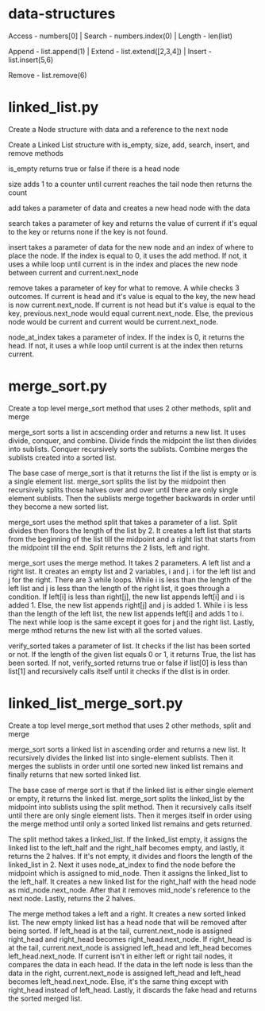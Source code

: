 # data-structures

Access - numbers[0]  |  Search - numbers.index(0)  |  Length - len(list)

Append - list.append(1)  |  Extend - list.extend([2,3,4])  |  Insert - list.insert(5,6)

Remove - list.remove(6)

# linked_list.py

Create a Node structure with data and a reference to the next node

Create a Linked List structure with is_empty, size, add, search, insert, and remove methods

is_empty returns true or false if there is a head node

size adds 1 to a counter until current reaches the tail node then returns the count

add takes a parameter of data and creates a new head node with the data

search takes a parameter of key and returns the value of current if it's equal to the key or returns none if the key is not found.

insert takes a parameter of data for the new node and an index of where to place the node. If the index is equal to 0, it uses the add method. If not, it uses a while loop until current is in the index and places the new node between current and current.next_node

remove takes a parameter of key for what to remove. A while checks 3 outcomes. If current is head and it's value is equal to the key, the new head is now current.next_node. If current is not head but it's value is equal to the key, previous.next_node would equal current.next_node. Else, the previous node would be current and current would be current.next_node.

node_at_index takes a parameter of index. If the index is 0, it returns the head. If not, it uses a while loop until current is at the index then returns current.

# merge_sort.py

Create a top level merge_sort method that uses 2 other methods, split and merge

merge_sort sorts a list in acscending order and returns a new list. It uses divide, conquer, and combine. Divide finds the midpoint the list then divides into sublists. Conquer recursively sorts the sublists. Combine merges the sublists created into a sorted list.

The base case of merge_sort is that it returns the list if the list is empty or is a single element list. merge_sort splits the list by the midpoint then recursively splits those halves over and over until there are only single element sublists. Then the sublists merge together backwards in order until they become a new sorted list.

merge_sort uses the method split that takes a parameter of a list. Split divides then floors the length of the list by 2. It creates a left list that starts from the beginning of the list till the midpoint and a right list that starts from the midpoint till the end. Split returns the 2 lists, left and right.

merge_sort uses the merge method. It takes 2 parameters. A left list and a right list. It creates an empty list and 2 variables, i and j. i for the left list and j for the right. There are 3 while loops. While i is less than the length of the left list and j is less than the length of the right list, it goes through a condition. If left[i] is less than right[j], the new list appends left[i] and i is added 1. Else, the new list appends right[j] and j is added 1. While i is less than the length of the left list, the new list appends left[i] and adds 1 to i. The next while loop is the same except it goes for j and the right list. Lastly, merge mthod returns the new list with all the sorted values.

verify_sorted takes a parameter of list. It checks if the list has been sorted or not. If the length of the given list equals 0 or 1, it returns True, the list has been sorted. If not, verify_sorted returns true or false if list[0] is less than list[1] and recursively calls itself until it checks if the  dlist is in order.

# linked_list_merge_sort.py

Create a top level merge_sort method that uses 2 other methods, split and merge

merge_sort sorts a linked list in ascending order and returns a new list. It recursively divides the linked list into single-element sublists. Then it merges the sublists in order until one sorted new linked list remains and finally returns that new sorted linked list.

The base case of merge sort is that if the linked list is either single element or empty, it returns the linked list.
merge_sort splits the linked_list by the midpoint into sublists using the split method. Then it recursively calls itself until there are only single element lists. Then it merges itself in order using the merge method until only a sorted linked list remains and gets returned.

The split method takes a linked_list. If the linked_list empty, it assigns the linked list to the left_half and the right_half becomes empty, and lastly, it returns the 2 halves. If it's not empty, it divides and floors the length of the linked_list in 2. Next it uses node_at_index to find the node before the midpoint which is assigned to mid_node. Then it assigns the linked_list to the left_half. It creates a new linked list for the right_half with the head node as mid_node.next_node. After that it removes mid_node's reference to the next node. Lastly, returns the 2 halves.

The merge method takes a left and a right. It creates a new sorted linked list. The new empty linked list has a head node that will be removed after being sorted. If left_head is at the tail, current.next_node is assigned right_head and right_head becomes right_head.next_node. If right_head is at the tail, current.next_node is assigned left_head and left_head becomes left_head.next_node. If current isn't in either left or right tail nodes, it compares the data in each head. If the data in the left node is less than the data in the right, current.next_node is assigned left_head and left_head becomes left_head.next_node. Else, it's the same thing except with right_head instead of left_head. Lastly, it discards the fake head and returns the sorted merged list.
